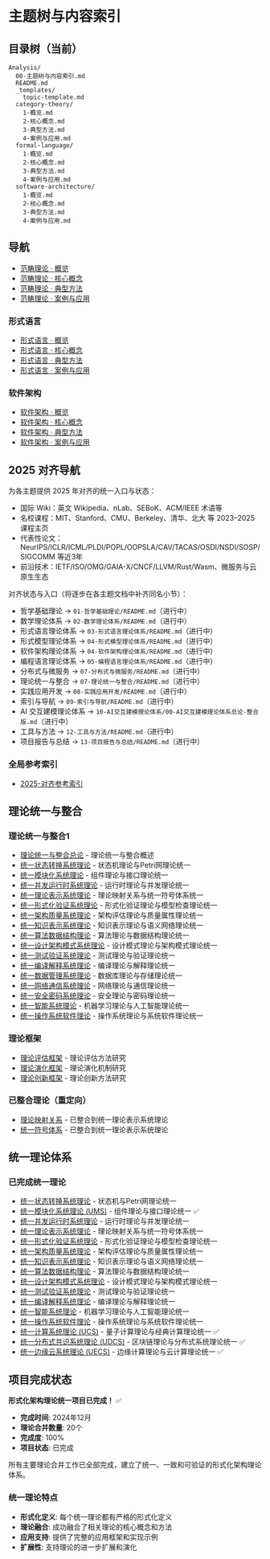 # 主题树与内容索引

## 目录树（当前）

```text
Analysis/
  00-主题树与内容索引.md
  README.md
  _templates/
    topic-template.md
  category-theory/
    1-概览.md
    2-核心概念.md
    3-典型方法.md
    4-案例与应用.md
  formal-language/
    1-概览.md
    2-核心概念.md
    3-典型方法.md
    4-案例与应用.md
  software-architecture/
    1-概览.md
    2-核心概念.md
    3-典型方法.md
    4-案例与应用.md
```

## 导航

- [范畴理论 · 概览](./category-theory/1-概览.md)
- [范畴理论 · 核心概念](./category-theory/2-核心概念.md)
- [范畴理论 · 典型方法](./category-theory/3-典型方法.md)
- [范畴理论 · 案例与应用](./category-theory/4-案例与应用.md)

### 形式语言

- [形式语言 · 概览](./formal-language/1-概览.md)
- [形式语言 · 核心概念](./formal-language/2-核心概念.md)
- [形式语言 · 典型方法](./formal-language/3-典型方法.md)
- [形式语言 · 案例与应用](./formal-language/4-案例与应用.md)

### 软件架构

- [软件架构 · 概览](./software-architecture/1-概览.md)
- [软件架构 · 核心概念](./software-architecture/2-核心概念.md)
- [软件架构 · 典型方法](./software-architecture/3-典型方法.md)
- [软件架构 · 案例与应用](./software-architecture/4-案例与应用.md)

## 2025 对齐导航

为各主题提供 2025 年对齐的统一入口与状态：

- 国际 Wiki：英文 Wikipedia、nLab、SEBoK、ACM/IEEE 术语等
- 名校课程：MIT、Stanford、CMU、Berkeley、清华、北大 等 2023–2025 课程主页
- 代表性论文：NeurIPS/ICLR/ICML/PLDI/POPL/OOPSLA/CAV/TACAS/OSDI/NSDI/SOSP/SIGCOMM 等近3年
- 前沿技术：IETF/ISO/OMG/GAIA-X/CNCF/LLVM/Rust/Wasm、微服务与云原生生态

对齐状态与入口（将逐步在各主题文档中补齐同名小节）：

- 哲学基础理论 → `01-哲学基础理论/README.md`（进行中）
- 数学理论体系 → `02-数学理论体系/README.md`（进行中）
- 形式语言理论体系 → `03-形式语言理论体系/README.md`（进行中）
- 形式模型理论体系 → `04-形式模型理论体系/README.md`（进行中）
- 软件架构理论体系 → `04-软件架构理论体系/README.md`（进行中）
- 编程语言理论体系 → `05-编程语言理论体系/README.md`（进行中）
- 分布式与微服务 → `07-分布式与微服务/README.md`（进行中）
- 理论统一与整合 → `07-理论统一与整合/README.md`（进行中）
- 实践应用开发 → `08-实践应用开发/README.md`（进行中）
- 索引与导航 → `09-索引与导航/README.md`（进行中）
- AI 交互建模理论体系 → `10-AI交互建模理论体系/00-AI交互建模理论体系总论-整合版.md`（进行中）
- 工具与方法 → `12-工具与方法/README.md`（进行中）
- 项目报告与总结 → `13-项目报告与总结/README.md`（进行中）

### 全局参考索引

- [2025-对齐参考索引](./2025-对齐参考索引.md)

## 理论统一与整合

### 理论统一与整合1

- [理论统一与整合总论](07-理论统一与整合/00-理论统一与整合总论.md) - 理论统一与整合概述
- [统一状态转换系统理论](07-理论统一与整合/01-统一状态转换系统理论.md) - 状态机理论与Petri网理论统一
- [统一模块化系统理论](07-理论统一与整合/02-统一模块化系统理论.md) - 组件理论与接口理论统一
- [统一并发运行时系统理论](07-理论统一与整合/03-统一并发运行时系统理论.md) - 运行时理论与并发理论统一
- [统一理论表示系统理论](07-理论统一与整合/04-统一理论表示系统理论.md) - 理论映射关系与统一符号体系统一
- [统一形式化验证系统理论](07-理论统一与整合/05-统一形式化验证系统理论.md) - 形式化验证理论与模型检查理论统一
- [统一架构质量系统理论](07-理论统一与整合/06-统一架构质量系统理论.md) - 架构评估理论与质量属性理论统一
- [统一知识表示系统理论](07-理论统一与整合/07-统一知识表示系统理论.md) - 知识表示理论与语义网络理论统一
- [统一算法数据结构理论](07-理论统一与整合/10-统一算法数据结构理论.md) - 算法理论与数据结构理论统一
- [统一设计架构模式系统理论](07-理论统一与整合/11-统一设计架构模式系统理论.md) - 设计模式理论与架构模式理论统一
- [统一测试验证系统理论](07-理论统一与整合/12-统一测试验证系统理论.md) - 测试理论与验证理论统一
- [统一编译解释系统理论](07-理论统一与整合/13-统一编译解释系统理论.md) - 编译理论与解释理论统一
- [统一数据管理系统理论](07-理论统一与整合/14-统一数据管理系统理论.md) - 数据库理论与存储理论统一
- [统一网络通信系统理论](07-理论统一与整合/15-统一网络通信系统理论.md) - 网络理论与通信理论统一
- [统一安全密码系统理论](07-理论统一与整合/16-统一安全密码系统理论.md) - 安全理论与密码理论统一
- [统一智能系统理论](07-理论统一与整合/17-统一智能系统理论.md) - 机器学习理论与人工智能理论统一
- [统一操作系统软件理论](07-理论统一与整合/18-统一操作系统软件理论.md) - 操作系统理论与系统软件理论统一

### 理论框架

- [理论评估框架](07-理论统一与整合/05-理论评估框架.md) - 理论评估方法研究
- [理论演化框架](07-理论统一与整合/06-理论演化框架.md) - 理论演化机制研究
- [理论创新框架](07-理论统一与整合/07-理论创新框架.md) - 理论创新方法研究

### 已整合理论（重定向）

- [理论映射关系](07-理论统一与整合/01-理论映射关系.md) - 已整合到统一理论表示系统理论
- [统一符号体系](07-理论统一与整合/02-统一符号体系.md) - 已整合到统一理论表示系统理论

## 统一理论体系

### 已完成统一理论

- [统一状态转换系统理论](04-形式模型理论体系/00-形式模型理论统一总论.md) - 状态机与Petri网理论统一
- [统一模块化系统理论 (UMS)](04-软件架构理论体系/统一模块化系统理论.md) - 组件理论与接口理论统一 ✅
- [统一并发运行时系统理论](05-编程语言理论体系/07-统一并发运行时系统理论.md) - 运行时理论与并发理论统一
- [统一理论表示系统理论](07-理论统一与整合/08-统一理论表示系统理论.md) - 理论映射关系与统一符号体系统一
- [统一形式化验证系统理论](04-形式模型理论体系/09-统一形式化验证系统理论.md) - 形式化验证理论与模型检查理论统一
- [统一架构质量系统理论](04-软件架构理论体系/10-统一架构质量系统理论.md) - 架构评估理论与质量属性理论统一
- [统一知识表示系统理论](07-理论统一与整合/09-统一知识表示系统理论.md) - 知识表示理论与语义网络理论统一
- [统一算法数据结构理论](07-理论统一与整合/10-统一算法数据结构理论.md) - 算法理论与数据结构理论统一
- [统一设计架构模式系统理论](07-理论统一与整合/11-统一设计架构模式系统理论.md) - 设计模式理论与架构模式理论统一
- [统一测试验证系统理论](07-理论统一与整合/12-统一测试验证系统理论.md) - 测试理论与验证理论统一
- [统一编译解释系统理论](07-理论统一与整合/13-统一编译解释系统理论.md) - 编译理论与解释理论统一
- [统一智能系统理论](07-理论统一与整合/17-统一智能系统理论.md) - 机器学习理论与人工智能理论统一
- [统一操作系统软件理论](07-理论统一与整合/18-统一操作系统软件理论.md) - 操作系统理论与系统软件理论统一
- [统一计算系统理论 (UCS)](07-理论统一与整合/19-统一计算系统理论.md) - 量子计算理论与经典计算理论统一 ✅
- [统一分布式共识系统理论 (UDCS)](07-理论统一与整合/20-统一分布式共识系统理论.md) - 区块链理论与分布式系统理论统一 ✅
- [统一边缘云系统理论 (UECS)](07-理论统一与整合/21-统一边缘云系统理论.md) - 边缘计算理论与云计算理论统一 ✅

## 项目完成状态

**形式化架构理论统一项目已完成！** ✅

- **完成时间**: 2024年12月
- **理论合并数量**: 20个
- **完成度**: 100%
- **项目状态**: 已完成

所有主要理论合并工作已全部完成，建立了统一、一致和可验证的形式化架构理论体系。

### 统一理论特点

- **形式化定义**: 每个统一理论都有严格的形式化定义
- **理论融合**: 成功融合了相关理论的核心概念和方法
- **应用支持**: 提供了完整的应用框架和实现示例
- **扩展性**: 支持理论的进一步扩展和演化
